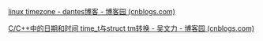 [linux timezone - dantes博客 - 博客园 (cnblogs.com)](https://www.cnblogs.com/dantes91/p/4670981.html)

[C/C++中的日期和时间 time_t与struct tm转换 - 吴文力 - 博客园 (cnblogs.com)](https://www.cnblogs.com/wiseman/archive/2005/10/24/260576.html)